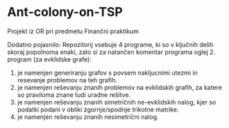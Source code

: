 # Ant-colony-on-TSP
Projekt iz OR pri predmetu Finančni praktikum

Dodatno pojasnilo:
Repozitorij vsebuje 4 programe, ki so v ključnih delih skoraj popolnoma enaki, zato si za natančen komentar programa oglej 2. program (za evklidske grafe):
1. je namenjen generiranju grafov s povsem nakljucnimi utezmi in resevanje problemov na teh grafih.
2. je namenjen reševanju znanih problemov na evklidskih grafih, za katere so praviloma znane tudi uradne rešitve.
3. je namenjen reševanju znanih simetričnih ne-evklidskih nalog, kjer so podatki podani v obliki zgornje/spodnje trikotne matrike.
4. je namenjen reševanju znanih nesimetrični nalog.
